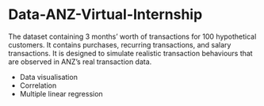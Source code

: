 # Data-ANZ-Virtual-Internship

The dataset containing 3 months’ worth of transactions for 100 hypothetical customers. It contains purchases, recurring transactions, and salary transactions. It is designed to simulate realistic transaction behaviours that are observed in ANZ’s real transaction data.

- Data visualisation
- Correlation
- Multiple linear regression
